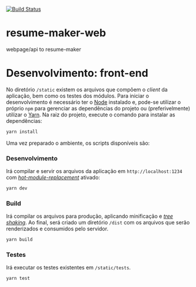 [![Build Status](https://travis-ci.org/resumemakers/resume-maker-web.svg?branch=master)](https://travis-ci.org/resumemakers/resume-maker-web)

# resume-maker-web
webpage/api to resume-maker



# Desenvolvimento: front-end

No diretório `/static` existem os arquivos que compõem o *client* da aplicação, bem como os testes dos módulos. Para iniciar o desenvolvimento é necessário ter o [Node][1] instalado e, pode-se utilizar o próprio `npm` para gerenciar as dependências do projeto ou (preferivelmente) utilizar o [Yarn][2]. Na raiz do projeto, execute o comando para instalar as dependências:

```sh
yarn install
```

Uma vez preparado o ambiente, os scripts disponíveis são:

### Desenvolvimento

Irá compilar e servir os arquivos da aplicação em `http://localhost:1234` com [*hot-module-replacement*][3] ativado:

```sh
yarn dev
```

### Build

Irá compilar os arquivos para produção, aplicando minificação e [*tree shaking*][4]. Ao final, será criado um diretório `/dist` com os arquivos que serão renderizados e consumidos pelo servidor.

```sh
yarn build
```

### Testes

Irá executar os testes existentes em `/static/tests`.

```sh
yarn test
```


[1]:https://nodejs.org/
[2]:https://yarnpkg.com/
[3]:https://parceljs.org/hmr.html
[4]:https://medium.com/@devongovett/parcel-v1-9-0-tree-shaking-2x-faster-watcher-and-more-87f2e1a70f79
